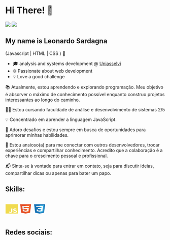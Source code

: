 
<h1>Hi There! 👋</h1>

<div> 
  <a href="https://www.instagram.com/leo_sardagna/" target="_blank"><img src="https://img.shields.io/badge/-Instagram-%23E4405F?style=for-the-badge&logo=instagram&logoColor=white" target="_blank"></a>
  <a href="https://www.linkedin.com/in/leonardosardagna/" target="_blank"><img src="https://img.shields.io/badge/-LinkedIn-%230077B5?style=for-the-badge&logo=linkedin&logoColor=white" target="_blank"></a> 
</div>

<a align="right" width="300px" href="https://storyset.com/web"></a>

## My name is Leonardo Sardagna

(Javascript | HTML | CSS ) 🚀

- 🎓 analysis and systems development @ [Uniasselvi]([https://portal.uniasselvi.com.br/])
- 🌐 Passionate about web development
- 💡 Love a good challenge

<p>📚 Atualmente, estou aprendendo e explorando programação. Meu objetivo é absorver o máximo de conhecimento possível enquanto construo projetos interessantes ao longo do caminho. </p>
<p>👨‍🎓 Estou cursando faculdade de análise e desenvolvimento de sistemas 2/5</p>
<p>💡 Concentrado em aprender a linguagem JavaScript.</p>
<p>🚀 Adoro desafios e estou sempre em busca de oportunidades para aprimorar minhas habilidades.</p>
<p>🤝 Estou ansioso(a) para me conectar com outros desenvolvedores, trocar experiências e compartilhar conhecimento. Acredito que a colaboração é a chave para o crescimento pessoal e profissional.</p>
<p>📬 Sinta-se à vontade para entrar em contato, seja para discutir ideias, compartilhar dicas ou apenas para bater um papo.</p>
<h2>Skills:</h2>
<div style="display: inline_block"><br>
  <img align="center" alt="Leo-Js" height="30" width="40" src="https://raw.githubusercontent.com/devicons/devicon/master/icons/javascript/javascript-plain.svg">
  <img align="center" alt="Leo-HTML" height="30" width="40" src="https://raw.githubusercontent.com/devicons/devicon/master/icons/html5/html5-original.svg">
  <img align="center" alt="Leo-CSS" height="30" width="40" src="https://raw.githubusercontent.com/devicons/devicon/master/icons/css3/css3-original.svg">
</div> 
<br>
<h2>Redes sociais: </h2>

